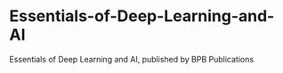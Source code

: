# Essentials-of-Deep-Learning-and-AI
Essentials of Deep Learning and AI, published by BPB Publications
